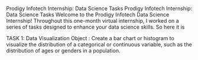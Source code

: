 Prodigy Infotech Internship: Data Science Tasks Prodigy Infotech Internship: Data Science Tasks Welcome to the Prodigy Infotech Data Science Internship! Throughout this one-month virtual internship, I worked on a series of tasks designed to enhance your data science skills. So here it is

TASK 1: Data Visualization Object : Create a bar chart or histogram to visualize the distribution of a categorical or continuous variable, such as the distribution of ages or genders in a population.
